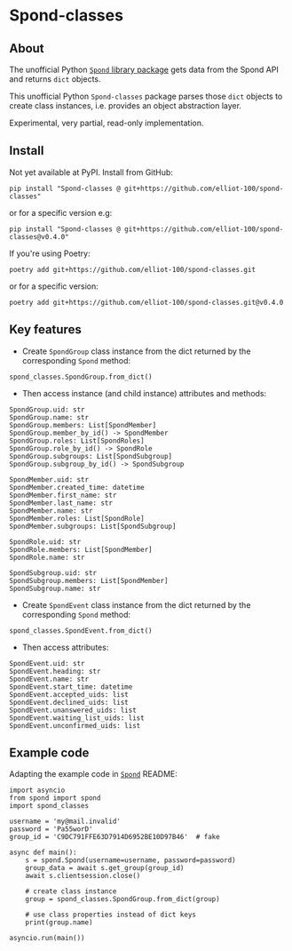 # Spond-classes

## About

The unofficial Python [`Spond` library package](https://github.com/Olen/Spond/) gets
data from the Spond  API and returns `dict` objects.

This unofficial Python `Spond-classes` package parses those `dict` objects to create
class instances, i.e. provides an object abstraction layer.

Experimental, very partial, read-only implementation.

## Install

Not yet available at PyPI. Install from GitHub:

`
pip install "Spond-classes @ git+https://github.com/elliot-100/spond-classes"
`

or for a specific version e.g:

`
pip install "Spond-classes @ git+https://github.com/elliot-100/spond-classes@v0.4.0"
`

If you're using Poetry:

`
poetry add git+https://github.com/elliot-100/spond-classes.git
`

or for a specific version:

`
poetry add git+https://github.com/elliot-100/spond-classes.git@v0.4.0
`

## Key features

* Create `SpondGroup` class instance from the dict returned by the corresponding `Spond`
method:

```
spond_classes.SpondGroup.from_dict()
```

* Then access instance (and child instance) attributes and methods:

```
SpondGroup.uid: str
SpondGroup.name: str
SpondGroup.members: List[SpondMember]
SpondGroup.member_by_id() -> SpondMember
SpondGroup.roles: List[SpondRoles]
SpondGroup.role_by_id() -> SpondRole
SpondGroup.subgroups: List[SpondSubgroup]
SpondGroup.subgroup_by_id() -> SpondSubgroup

SpondMember.uid: str
SpondMember.created_time: datetime
SpondMember.first_name: str
SpondMember.last_name: str
SpondMember.name: str
SpondMember.roles: List[SpondRole]
SpondMember.subgroups: List[SpondSubgroup]

SpondRole.uid: str
SpondRole.members: List[SpondMember]
SpondRole.name: str

SpondSubgroup.uid: str
SpondSubgroup.members: List[SpondMember]
SpondSubgroup.name: str
```
* Create `SpondEvent` class instance from the dict returned by the corresponding `Spond`
method:

```
spond_classes.SpondEvent.from_dict()
```

* Then access attributes:

```
SpondEvent.uid: str
SpondEvent.heading: str
SpondEvent.name: str
SpondEvent.start_time: datetime
SpondEvent.accepted_uids: list
SpondEvent.declined_uids: list
SpondEvent.unanswered_uids: list
SpondEvent.waiting_list_uids: list
SpondEvent.unconfirmed_uids: list
```
## Example code

Adapting the example code in [`Spond`](https://github.com/Olen/Spond/) README:

```
import asyncio
from spond import spond
import spond_classes

username = 'my@mail.invalid'
password = 'Pa55worD'
group_id = 'C9DC791FFE63D7914D6952BE10D97B46'  # fake

async def main():
    s = spond.Spond(username=username, password=password)
    group_data = await s.get_group(group_id)
    await s.clientsession.close()

    # create class instance
    group = spond_classes.SpondGroup.from_dict(group)

    # use class properties instead of dict keys
    print(group.name)

asyncio.run(main())
```
